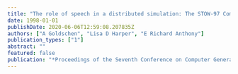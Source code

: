 ```yaml
---
title: "The role of speech in a distributed simulation: The STOW-97 CommandTalk system"
date: 1998-01-01
publishDate: 2020-06-06T12:59:08.207835Z
authors: ["A Goldschen", "Lisa D Harper", "E Richard Anthony"]
publication_types: ["1"]
abstract: ""
featured: false
publication: "*Proceedings of the Seventh Conference on Computer Generated Forces and Behavioral Representation*"
---
```

